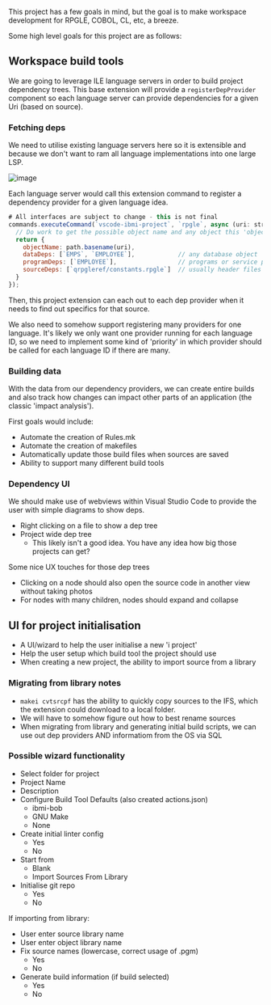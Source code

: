 This project has a few goals in mind, but the goal is to make workspace development for RPGLE, COBOL, CL, etc, a breeze.

Some high level goals for this project are as follows:

## Workspace build tools

We are going to leverage ILE language servers in order to build project dependency trees. This base extension will provide a `registerDepProvider` component so each language server can provide dependencies for a given Uri (based on source).

### Fetching deps

We need to utilise existing language servers here so it is extensible and because we don't want to ram all language implementations into one large LSP.

![image](https://user-images.githubusercontent.com/3708366/199818173-0755f7e0-0575-4156-a08c-0383c690ee54.png)

Each language server would call this extension command to register a dependency provider for a given language idea.

```js
# All interfaces are subject to change - this is not final
commands.executeCommand(`vscode-ibmi-project`, `rpgle`, async (uri: string): Promise<ObjectDepInfo> => {
  // Do work to get the possible object name and any object this 'object' this dependson
  return {
    objectName: path.basename(uri),
    dataDeps: [`EMPS`, `EMPLOYEE`],            // any database object
    programDeps: [`EMPLOYEE`],                 // programs or service programs
    sourceDeps: [`qrpgleref/constants.rpgle`]  // usually header files
  }
});
```

Then, this project extension can each out to each dep provider when it needs to find out specifics for that source.

We also need to somehow support registering many providers for one language. It's likely we only want one provider running for each language ID, so we need to implement some kind of 'priority' in which provider should be called for each language ID if there are many.

### Building data

With the data from our dependency providers, we can create entire builds and also track how changes can impact other parts of an application (the classic 'impact analysis').

First goals would include:

* Automate the creation of Rules.mk
* Automate the creation of makefiles
* Automatically update those build files when sources are saved
* Ability to support many different build tools

### Dependency UI

We should make use of webviews within Visual Studio Code to provide the user with simple diagrams to show deps.

* Right clicking on a file to show a dep tree
* Project wide dep tree
   * This likely isn't a good idea. You have any idea how big those projects can get?

Some nice UX touches for those dep trees

* Clicking on a node should also open the source code in another view without taking photos
* For nodes with many children, nodes should expand and collapse

## UI for project initialisation

* A UI/wizard to help the user initialise a new 'i project'
* Help the user setup which build tool the project should use
* When creating a new project, the ability to import source from a library

### Migrating from library notes

* `makei cvtsrcpf` has the ability to quickly copy sources to the IFS, which the extension could download to a local folder.
* We will have to somehow figure out how to best rename sources
* When migrating from library and generating initial build scripts, we can use out dep providers AND informatiom from the OS via SQL

### Possible wizard functionality

* Select folder for project
* Project Name
* Description
* Configure Build Tool Defaults (also created actions.json)
   * ibmi-bob
   * GNU Make
   * None
* Create initial linter config
   * Yes
   * No
* Start from
   * Blank
   * Import Sources From Library
* Initialise git repo
   * Yes
   * No

If importing from library:

* User enter source library name
* User enter object library name
* Fix source names (lowercase, correct usage of .pgm)
   * Yes
   * No
* Generate build information (if build selected)
   * Yes
   * No
